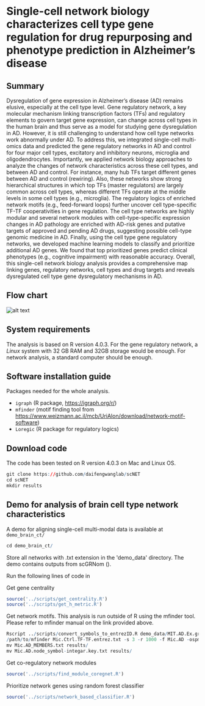 # Single-cell network biology characterizes cell type gene regulation for drug repurposing and phenotype prediction in Alzheimer’s disease

## Summary
Dysregulation of gene expression in Alzheimer’s disease (AD) remains elusive, especially at the cell type level. Gene regulatory network, a key molecular mechanism linking transcription factors (TFs) and regulatory elements to govern target gene expression, can change across cell types in the human brain and thus serve as a model for studying gene dysregulation in AD. However, it is still challenging to understand how cell type networks work abnormally under AD. To address this, we integrated single-cell multi-omics data and predicted the gene regulatory networks in AD and control for four major cell types, excitatory and inhibitory neurons, microglia and oligodendrocytes. Importantly, we applied network biology approaches to analyze the changes of network characteristics across these cell types, and between AD and control. For instance, many hub TFs target different genes between AD and control (rewiring). Also, these networks show strong hierarchical structures in which top TFs (master regulators) are largely common across cell types, whereas different TFs operate at the middle levels in some cell types (e.g., microglia). The regulatory logics of enriched network motifs (e.g., feed-forward loops) further uncover cell type-specific TF-TF cooperativities in gene regulation. The cell type networks are highly modular and several network modules with cell-type-specific expression changes in AD pathology are enriched with AD-risk genes and putative targets of approved and pending AD drugs, suggesting possible cell-type genomic medicine in AD. Finally, using the cell type gene regulatory networks, we developed machine learning models to classify and prioritize additional AD genes. We found that top prioritized genes predict clinical phenotypes (e.g., cognitive impairment) with reasonable accuracy. Overall, this single-cell network biology analysis provides a comprehensive map linking genes, regulatory networks, cell types and drug targets and reveals dysregulated cell type gene dysregulatory mechanisms in AD.

## Flow chart
![alt text](https://github.com/daifengwanglab/scNET/workflow.png?raw=true)

## System requirements

The analysis is based on R version 4.0.3. For the gene regulatory network, a *Linux* system with 32 GB RAM and 32GB storage would be enough. For network analysis, a standard computer should be enough.

## Software installation guide

Packages needed for the whole analysis.

- `igraph` (R package, https://igraph.org/r/)
- `mfinder` (motif finding tool from https://www.weizmann.ac.il/mcb/UriAlon/download/network-motif-software)
- `Loregic` (R package for regulatory logics)


## Download code
The code has been tested on R version 4.0.3 on Mac and Linux OS.
```r
git clone https://github.com/daifengwanglab/scNET
cd scNET
mkdir results
```

## Demo for analysis of brain cell type network characteristics

A demo for aligning single-cell multi-modal data is available at `demo_brain_ct/`

```r
cd demo_brain_ct/
```
Store all networks with .txt extension in the 'demo_data' directory. The demo contains outputs from scGRNom ().

Run the following lines of code in

Get gene centrality
```r
source('../scripts/get_centrality.R')
source('../scripts/get_h_metric.R')
```

Get network motifs. This analysis is run outside of R using the mfinder tool. Please refer to mfinder manual on the link provided above.
```r
Rscript ../scripts/convert_symbols_to_entrezID.R demo_data/MIT.AD.Ex.grn.demo.txt Mic.AD
/path/to/mfinder Mic.Ctrl.TF-TF.entrez.txt -s 3 -r 1000 -f Mic.AD -ospmem 38
mv Mic.AD_MEMBERS.txt results/
mv Mic.AD.node_symbol-integar.key.txt results/
```

Get co-regulatory network modules
```r
source('../scripts/find_module_coregnet.R')
```

Prioritize network genes using random forest classifier
```r
source('../scripts/network_based_classifier.R')
```
